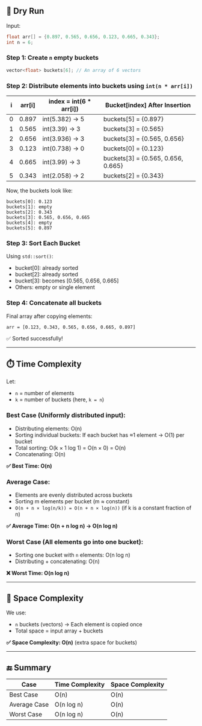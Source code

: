## 🔁 **Dry Run**

Input:

```cpp
float arr[] = {0.897, 0.565, 0.656, 0.123, 0.665, 0.343};
int n = 6;
```

### Step 1: Create `n` empty buckets

```cpp
vector<float> buckets[6]; // An array of 6 vectors
```

### Step 2: Distribute elements into buckets using `int(n * arr[i])`

| i | arr\[i] | index = int(6 \* arr\[i]) | Bucket\[index] After Insertion      |
| - | ------- | ------------------------- | ----------------------------------- |
| 0 | 0.897   | int(5.382) → 5            | buckets\[5] = {0.897}               |
| 1 | 0.565   | int(3.39) → 3             | buckets\[3] = {0.565}               |
| 2 | 0.656   | int(3.936) → 3            | buckets\[3] = {0.565, 0.656}        |
| 3 | 0.123   | int(0.738) → 0            | buckets\[0] = {0.123}               |
| 4 | 0.665   | int(3.99) → 3             | buckets\[3] = {0.565, 0.656, 0.665} |
| 5 | 0.343   | int(2.058) → 2            | buckets\[2] = {0.343}               |

Now, the buckets look like:

```
buckets[0]: 0.123
buckets[1]: empty
buckets[2]: 0.343
buckets[3]: 0.565, 0.656, 0.665
buckets[4]: empty
buckets[5]: 0.897
```

### Step 3: Sort Each Bucket

Using `std::sort()`:

* bucket\[0]: already sorted
* bucket\[2]: already sorted
* bucket\[3]: becomes \[0.565, 0.656, 0.665]
* Others: empty or single element

### Step 4: Concatenate all buckets

Final array after copying elements:

```
arr = [0.123, 0.343, 0.565, 0.656, 0.665, 0.897]
```

✅ Sorted successfully!

---

## ⏱️ Time Complexity

Let:

* `n` = number of elements
* `k` = number of buckets (here, `k = n`)

### Best Case (Uniformly distributed input):

* Distributing elements: O(n)
* Sorting individual buckets: If each bucket has ≈1 element → O(1) per bucket
* Total sorting: O(k × 1 log 1) = O(n × 0) = O(n)
* Concatenating: O(n)

**✅ Best Time: O(n)**

### Average Case:

* Elements are evenly distributed across buckets
* Sorting m elements per bucket (m ≈ constant)
* `O(n + n × log(n/k)) = O(n + n × log(n))` (if k is a constant fraction of n)

**✅ Average Time: O(n + n log n) → O(n log n)**

### Worst Case (All elements go into one bucket):

* Sorting one bucket with `n` elements: O(n log n)
* Distributing + concatenating: O(n)

**❌ Worst Time: O(n log n)**

---

## 🧠 Space Complexity

We use:

* `n` buckets (vectors) → Each element is copied once
* Total space = input array + buckets

**✅ Space Complexity: O(n)** (extra space for buckets)

---

## 🔚 Summary

| Case         | Time Complexity | Space Complexity |
| ------------ | --------------- | ---------------- |
| Best Case    | O(n)            | O(n)             |
| Average Case | O(n log n)      | O(n)             |
| Worst Case   | O(n log n)      | O(n)             |
